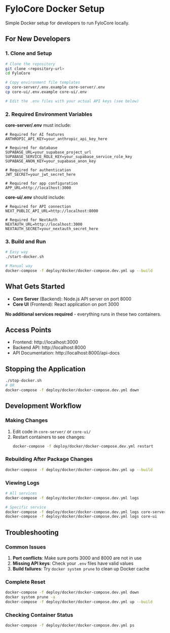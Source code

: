 # FyloCore Docker Setup

Simple Docker setup for developers to run FyloCore locally.

## For New Developers

### 1. Clone and Setup
```bash
# Clone the repository
git clone <repository-url>
cd FyloCore

# Copy environment file templates
cp core-server/.env.example core-server/.env
cp core-ui/.env.example core-ui/.env

# Edit the .env files with your actual API keys (see below)
```

### 2. Required Environment Variables

**core-server/.env** must include:
```env
# Required for AI features
ANTHROPIC_API_KEY=your_anthropic_api_key_here

# Required for database
SUPABASE_URL=your_supabase_project_url
SUPABASE_SERVICE_ROLE_KEY=your_supabase_service_role_key
SUPABASE_ANON_KEY=your_supabase_anon_key

# Required for authentication
JWT_SECRET=your_jwt_secret_here

# Required for app configuration
APP_URL=http://localhost:3000
```

**core-ui/.env** should include:
```env
# Required for API connection
NEXT_PUBLIC_API_URL=http://localhost:8000

# Required for NextAuth
NEXTAUTH_URL=http://localhost:3000
NEXTAUTH_SECRET=your_nextauth_secret_here
```

### 3. Build and Run
```bash
# Easy way
./start-docker.sh

# Manual way
docker-compose -f deploy/docker/docker-compose.dev.yml up --build
```

## What Gets Started

- **Core Server** (Backend): Node.js API server on port 8000
- **Core UI** (Frontend): React application on port 3000

**No additional services required** - everything runs in these two containers.

## Access Points

- Frontend: http://localhost:3000
- Backend API: http://localhost:8000
- API Documentation: http://localhost:8000/api-docs

## Stopping the Application

```bash
./stop-docker.sh
# OR
docker-compose -f deploy/docker/docker-compose.dev.yml down
```

## Development Workflow

### Making Changes
1. Edit code in `core-server/` or `core-ui/`
2. Restart containers to see changes:
   ```bash
   docker-compose -f deploy/docker/docker-compose.dev.yml restart
   ```

### Rebuilding After Package Changes
```bash
docker-compose -f deploy/docker/docker-compose.dev.yml up --build
```

### Viewing Logs
```bash
# All services
docker-compose -f deploy/docker/docker-compose.dev.yml logs

# Specific service
docker-compose -f deploy/docker/docker-compose.dev.yml logs core-server
docker-compose -f deploy/docker/docker-compose.dev.yml logs core-ui
```

## Troubleshooting

### Common Issues

1. **Port conflicts**: Make sure ports 3000 and 8000 are not in use
2. **Missing API keys**: Check your `.env` files have valid values
3. **Build failures**: Try `docker system prune` to clean up Docker cache

### Complete Reset
```bash
docker-compose -f deploy/docker/docker-compose.dev.yml down
docker system prune -a
docker-compose -f deploy/docker/docker-compose.dev.yml up --build
```

### Checking Container Status
```bash
docker-compose -f deploy/docker/docker-compose.dev.yml ps
